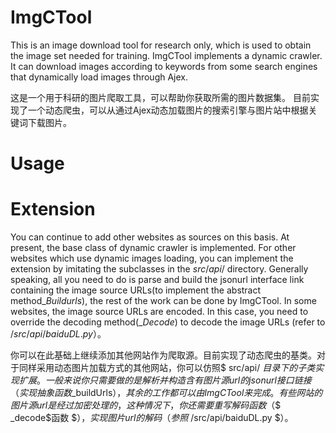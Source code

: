 # ImgCTool 
This is an image download tool for research only, which is used to obtain the image set needed for training.
ImgCTool implements a dynamic crawler. It can download images according to keywords from some search engines that dynamically load images through Ajex. 

这是一个用于科研的图片爬取工具，可以帮助你获取所需的图片数据集。
目前实现了一个动态爬虫，可以从通过Ajex动态加载图片的搜索引擎与图片站中根据关键词下载图片。
# Usage

# Extension
You can continue to add other websites as sources on this basis. At present, the base class of dynamic crawler is implemented. For other websites which use dynamic images loading, you can implement the extension by imitating the subclasses in the $src/api/$ directory. Generally speaking, all you need to do is parse and build the jsonurl interface link containing the image source URLs(to implement the abstract method$\_Buildurls$), the rest of the work can be done by ImgCTool. In some websites, the image source URLs are encoded. In this case, you need to override the decoding method($\_Decode$) to decode the image URLs (refer to $/src/api/baiduDL.py$）。

你可以在此基础上继续添加其他网站作为爬取源。目前实现了动态爬虫的基类。对于同样采用动态图片加载方式的其他网站，你可以仿照$ src/api/ $目录下的子类实现扩展。一般来说你只需要做的是解析并构造含有图片源url的jsonurl接口链接（实现抽象函数$\_buildUrls$），其余的工作都可以由ImgCTool来完成。有些网站的图片源url是经过加密处理的，这种情况下，你还需要重写解码函数（$$ \_decode$函数 $$），实现图片url的解码（参照$ /src/api/baiduDL.py $）。

